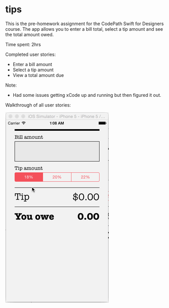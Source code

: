 # tips
This is the pre-homework assignment for the CodePath Swift for Designers course. The app allows you to enter a bill total, select a tip amount and see the total amount owed. 

Time spent: 2hrs

Completed user stories: 
- Enter a bill amount
- Select a tip amount
- View a total amount due

Note:
- Had some issues getting xCode up and running but then figured it out. 

Walkthrough of all user stories:

<img src="https://github.com/littleburrojr/tips/blob/master/tipgif.gif">
